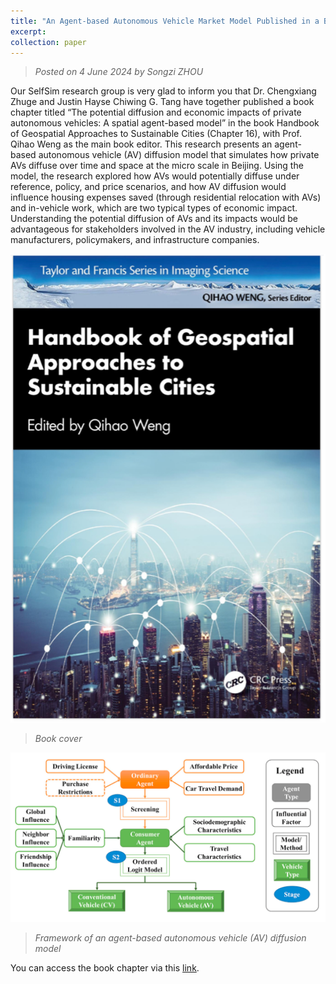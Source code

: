 ```yaml
---
title: "An Agent-based Autonomous Vehicle Market Model Published in a Book Chapter"
excerpt: 
collection: paper
---
```

> _Posted on 4 June 2024 by Songzi ZHOU_

Our SelfSim research group is very glad to inform you that Dr. Chengxiang Zhuge and Justin Hayse Chiwing G. Tang have together published a book chapter titled “The potential diffusion and economic impacts of private autonomous vehicles: A spatial agent-based model” in the book Handbook of Geospatial Approaches to Sustainable Cities (Chapter 16), with Prof. Qihao Weng as the main book editor. This research presents an agent-based autonomous vehicle (AV) diffusion model that simulates how private AVs diffuse over time and space at the micro scale in Beijing. Using the model, the research explored how AVs would potentially diffuse under reference, policy, and price scenarios, and how AV diffusion would influence housing expenses saved (through residential relocation with AVs) and in-vehicle work, which are two typical types of economic impact. Understanding the potential diffusion of AVs and its impacts would be advantageous for stakeholders involved in the AV industry, including vehicle manufacturers, policymakers, and infrastructure companies.

<img src="/images/news-4-1.png" alt=" " width="600"/>

> _Book cover_

<img src="/images/news-4-2.png" alt=" " width="600"/>

> _Framework of an agent-based autonomous vehicle (AV) diffusion model_

You can access the book chapter via this [link](https://www.taylorfrancis.com/chapters/edit/10.1201/9781003244561-20/potential-diffusion-economic-impacts-private-autonomous-vehicles-chengxiang-zhuge-justin-hayse-chiwing-tang).
